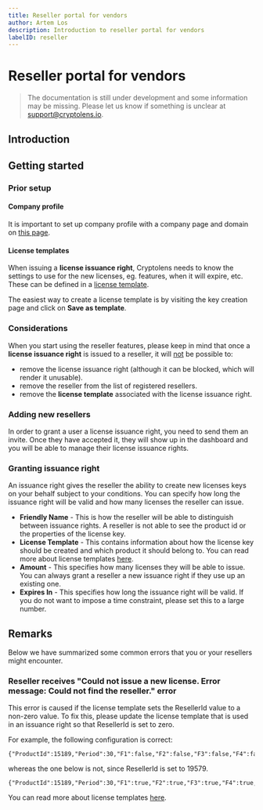 ```yaml
---
title: Reseller portal for vendors
author: Artem Los
description: Introduction to reseller portal for vendors
labelID: reseller
---
```


# Reseller portal for vendors

> The documentation is still under development and some information may be missing.
Please let us know if something is unclear at support@cryptolens.io.

## Introduction

## Getting started

### Prior setup

#### Company profile
It is important to set up company profile with a company page and domain on [this page](https://app.cryptolens.io/User/Profile).

#### License templates
When issuing a **license issuance right**, Cryptolens needs to know the settings to use for the new licenses, eg. features, when it will expire, etc. These can be defined in a [license template](/web-interface/license-template).

The easiest way to create a license template is by visiting the key creation page and click on **Save as template**.


### Considerations

When you start using the reseller features, please keep in mind that once a **license issuance right** is issued to a reseller, it will <u>not</u> be possible to:

* remove the license issuance right (although it can be blocked, which will render it unusable).
* remove the reseller from the list of registered resellers.
* remove the **license template** associated with the license issuance right.

### Adding new resellers
In order to grant a user a license issuance right, you need to send them an invite. Once they have accepted it, they will show up in the dashboard and you will be able to manage their license issuance rights.

### Granting issuance right
An issuance right gives the reseller the ability to create new licenses keys on your behalf subject to your conditions. You can specify how long the issuance right will be valid and how many licenses the reseller can issue.

* **Friendly Name** - This is how the reseller will be able to distinguish between issuance rights. A reseller is not able to see the product id or the properties of the license key.
* **License Template** - This contains information about how the license key should be created and which product it should belong to. You can read more about license templates [here](/web-interface/license-template).
* **Amount** - This specifies how many licenses they will be able to issue. You can always grant a reseller a new issuance right if they use up an existing one.
* **Expires In** - This specifies how long the issuance right will be valid. If you do not want to impose a time constraint, please set this to a large number.

## Remarks

Below we have summarized some common errors that you or your resellers might encounter.

### Reseller receives "Could not issue a new license. Error message: Could not find the reseller." error

This error is caused if the license template sets the ResellerId value to a non-zero value. To fix this, please update the license template that is used in an issuance right so that ResellerId is set to zero.

For example, the following configuration is correct:

```
{"ProductId":15189,"Period":30,"F1":false,"F2":false,"F3":false,"F4":false,"F5":false,"F6":false,"F7":false,"F8":false,"Notes":null,"Block":false,"CustomerId":0,"TrialActivation":false,"MaxNoOfMachines":0,"AllowedMachines":null,"NoOfKeys":0,"NewCustomer":false,"AddOrUseExistingCustomer":false,"ResellerId":0,"Name":null,"Email":null,"CompanyName":null,"EnableCustomerAssociation":false,"AllowActivationManagement":false,"AllowMultipleUserAssociation":false}
```

whereas the one below is not, since ResellerId is set to 19579.

```
{"ProductId":15189,"Period":30,"F1":true,"F2":true,"F3":true,"F4":true,"F5":true,"F6":true,"F7":true,"F8":true,"Notes":null,"Block":false,"CustomerId":0,"TrialActivation":false,"MaxNoOfMachines":100,"AllowedMachines":null,"NoOfKeys":1,"NewCustomer":false,"AddOrUseExistingCustomer":false,"ResellerId":19579,"Name":null,"Email":null,"CompanyName":null,"EnableCustomerAssociation":false,"AllowActivationManagement":false,"AllowMultipleUserAssociation":false}
```

You can read more about license templates [here](/web-interface/license-template).